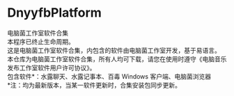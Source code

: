 # DnyyfbPlatform
电脑菌工作室软件合集<br>
本程序已终止生命周期。<br>
这是电脑菌工作室软件合集，内包含的软件由电脑菌工作室开发，基于易语言。<br>
本仓库为电脑菌工作室软件合集，所有人均可下载，请您在使用时遵守《电脑音乐发布工作室软件用户许可协议》。<br>
包含软件*：水露聊天、水露记事本、百毒 Windows 客户端、电脑菌浏览器<br>
*注：均为最新版本，当某一软件更新时，合集安装包同步更新。<br>
